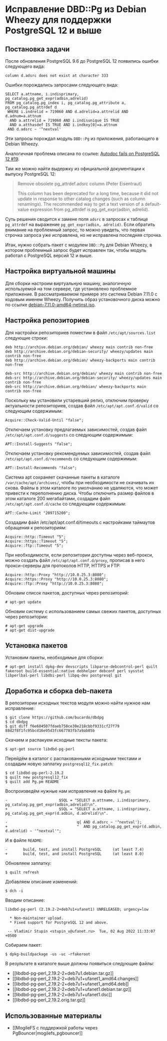 Исправление DBD::Pg из Debian Wheezy для поддержки PostgreSQL 12 и выше
=======================================================================

Постановка задачи
-----------------

После обновления PostgreSQL 9.6 до PostgreSQL 12 появились ошибки следующего вида:

    column d.adsrc does not exist at character 333

Ошибки порождались запросами следующего вида:

    SELECT a.attname, i.indisprimary, pg_catalog.pg_get_expr(adbin,adrelid)
    FROM pg_catalog.pg_index i, pg_catalog.pg_attribute a, pg_catalog.pg_attrdef d
     WHERE i.indrelid = 719060 AND d.adrelid=a.attrelid AND d.adnum=a.attnum
      AND a.attrelid = 719060 AND i.indisunique IS TRUE
      AND a.atthasdef IS TRUE AND i.indkey[0]=a.attnum
     AND d.adsrc ~ '^nextval'

Эти запросы порождал модуль `DBD::Pg` из приложения, работающего в Debian Wheezy.

Аналогичная проблема описана по ссылке: [Autodoc fails on PostgreSQL 12 #19](https://github.com/cbbrowne/autodoc/issues/19).

Там же можно найти выдержку из официальной документации к выпуску PostgreSQL 12:

>Remove obsolete pg_attrdef.adsrc column (Peter Eisentraut)
>    
>This column has been deprecated for a long time, because it did not update in response to other catalog changes (such as column renamings). The recommended way to get a text version of a default-value expression from pg_attrdef is pg_get_expr(adbin, adrelid).

Суть решения сводится к замене поля `adsrc` в запросах к таблице `pg_attrdef` на выражение `pg_get_expr(adbin, adrelid)`. Если обратить внимание на проблемный запрос, то можно увидеть, что первая строчка запроса уже исправлена, но не исправлена последняя строчка.

Итак, нужно собрать пакет с модулем `DBD::Pg` для Debian Wheezy, в котором проблемный запрос будет исправлен так, чтобы модуль работал с PostgreSQL версий 12 и выше.

Настройка виртуальной машины
----------------------------

Для сборки настроим виртуальную машину, аналогичную используемой на том сервере, где установлено проблемное приложение. В рассматриваемом примере это система Debian 7.11.0 с кодовым именем Wheezy. Получить образ установочного диска можно по ссылке [debian-7.11.0-amd64-netinst.iso](http://cdimage.debian.org/cdimage/archive/7.11.0/amd64/iso-cd/debian-7.11.0-amd64-netinst.iso).

Настройка репозиториев
----------------------

Для настройки репозиториев поместим в файл `/etc/apt/sources.list` следующие строки:

    deb http://archive.debian.org/debian/ wheezy main contrib non-free
    deb http://archive.debian.org/debian-security/ wheezy/updates main contrib non-free
    deb http://archive.debian.org/debian/ wheezy-backports main contrib non-free
    
    deb-src http://archive.debian.org/debian/ wheezy main contrib non-free
    deb-src http://archive.debian.org/debian-security/ wheezy/updates main contrib non-free
    deb-src http://archive.debian.org/debian/ wheezy-backports main contrib non-free

Поскольку мы установили устаревший релиз, отключим проверку актуальности репозиториев, создав файл `/etc/apt/apt.conf.d/valid` со следующим содержимым:

    Acquire::Check-Valid-Until "false";

Отключаем установку предлагаемых зависимостей, создав файл `/etc/apt/apt.conf.d/suggests` со следующим содержимым:

    APT::Install-Suggests "false";

Отключаем установку рекомендуемых зависимостей, создав файл `/etc/apt/apt.conf.d/recommends` со следующим содержимым:

    APT::Install-Recommends "false";

Система apt сохраняет скачанные пакеты в каталоге `/var/cache/apt/archives/`, чтобы при необходимости не скачивать их снова. Файлы в этом каталоге по умолчанию не удаляются, что может привести к переполнению диска. Чтобы отключить размер файлов в этом каталоге 200 мегабайтами, создадим файл `/etc/apt/apt.conf.d/cache` со следующим содержимым:

    APT::Cache-Limit "209715200";

Создадим файл /etc/apt/apt.conf.d/timeouts с настройками таймаутов обращения к репозиториям:

    Acquire::http::Timeout "5";
    Acquire::https::Timeout "5";
    Acquire::ftp::Timeout "5";

При необходимости, если репозитории доступны через веб-прокси, можно создать файл `/etc/apt/apt.conf.d/proxy`, прописав в него прокси-серверы для протоколов HTTP, HTTPS и FTP:

    Acquire::http::Proxy "http://10.0.25.3:8080";
    Acquire::https::Proxy "http://10.0.25.3:8080";
    Acquire::ftp::Proxy "http://10.0.25.3:8080";

Обновим список пакетов, доступных через репозиторий:

    # apt-get update

Обновим систему с использованием самых свежих пакетов, доступных через репозитории:

    # apt-get upgrade
    # apt-get dist-upgrade

Установка пакетов
-----------------

Установим пакеты, необходимые для сборки:

    # apt-get install dpkg-dev devscripts libparse-debcontrol-perl quilt fakeroot build-essential:native debhelper debconf perl sysstat libperlbal-perl libdbi-perl libpq-dev postgresql git

Доработка и сборка deb-пакета
-----------------------------

В репозитории исходных текстов модуля можно найти нужное нам исправление:

    $ git clone https://github.com/bucardo/dbdpg
    $ cd dbdpg
    $ git diff f6e604507fdaeb750ce30e218cbbf9331cf27f79 88d2f8f1fc95bcd16e95d3fc667783fb7a9ab05b

Скачаем и распакуем исходные тексты пакета:

    $ apt-get source libdbd-pg-perl

Перейдём в каталог с распакованными исходными текстами и создадим новую заплатку `postgresql12_fix.patch`:

    $ cd libdbd-pg-perl-2.19.2
    $ quilt new postgresql12_fix
    $ quilt add Pg.pm README

Воспроизведём нужные нам исправления на файле `Pg.pm`:

    -                       $SQL = "SELECT a.attname, i.indisprimary, pg_catalog.pg_get_expr(adbin,adrelid)\n".
    +                       $SQL = "SELECT a.attname, i.indisprimary, pg_catalog.pg_get_expr(d.adbin, d.adrelid)\n".
    
    -                               q{ AND d.adsrc ~ '^nextval'};
    +                               "  AND pg_catalog.pg_get_expr(d.adbin, d.adrelid) ~ '^nextval'";

И в файле `README`:

    -       build, test, and install PostgreSQL     (at least 7.4)
    +       build, test, and install PostgreSQL     (at least 8.0)

Обновляем заплатку:

    $ quilt refresh

Добавляем описание изменений:

    $ dch -i

Вводим описание:

    libdbd-pg-perl (2.19.2-2+deb7u1+ufanet1) UNRELEASED; urgency=low
    
      * Non-maintainer upload.
      * Fixed support for PostgreSQL 12 and above.
    
     -- Vladimir Stupin <stupin_v@ufanet.ru>  Tue, 02 Aug 2022 11:33:07 +0500

Собираем пакет:

    $ dpkg-buildpackage -us -uc -rfakeroot

В результате в каталоге выше должны появиться следующие файлы:

* [[libdbd-pg-perl_2.19.2-2+deb7u1.debian.tar.gz]]
* [[libdbd-pg-perl_2.19.2-2+deb7u1+ufanet1_amd64.changes]]
* [[libdbd-pg-perl_2.19.2-2+deb7u1+ufanet1_amd64.deb]]
* [[libdbd-pg-perl_2.19.2-2+deb7u1+ufanet1.debian.tar.gz]]
* [[libdbd-pg-perl_2.19.2-2+deb7u1+ufanet1.dsc]]
* [[libdbd-pg-perl_2.19.2.orig.tar.gz]]

Использованные материалы
------------------------

* [[MogileFS с поддержкой работы через PgBouncer|mogilefs_pgbouncer]]
